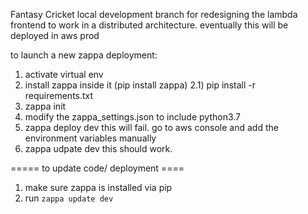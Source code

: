 Fantasy Cricket
local development branch for redesigning the lambda frontend 
to work in a distributed architecture. 
eventually this will be deployed in aws prod 

to launch a new zappa deployment: 
1) activate virtual env 
2) install zappa inside it (pip install zappa) 
2.1) pip install -r requirements.txt 
3) zappa init  
4) modify the zappa_settings.json to include python3.7 
5) zappa deploy dev 
this will fail. 
go to aws console and add the environment variables manually 
6) zappa udpate dev 
this should work.  


===== to update code/ deployment ==== 
1. make sure zappa is installed via pip
2. run `zappa update dev` 
